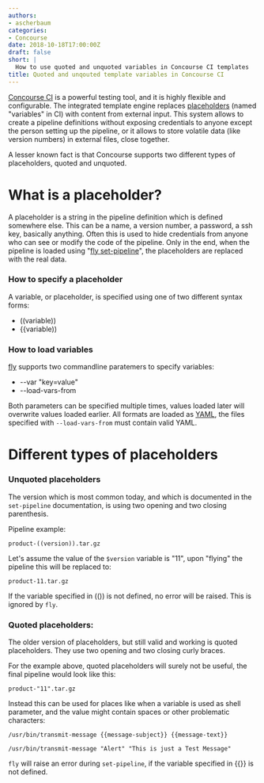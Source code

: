 ```yaml
---
authors:
- ascherbaum
categories:
- Concourse
date: 2018-10-18T17:00:00Z
draft: false
short: |
  How to use quoted and unquoted variables in Concourse CI templates
title: Quoted and unqouted template variables in Concourse CI
---
```


[Concourse CI](https://concourse-ci.org/) is a powerful testing tool, and it is highly flexible and configurable. The integrated template engine replaces [placeholders](https://en.wikipedia.org/wiki/Placeholder) (named "variables" in CI) with content from external input. This system allows to create a pipeline definitions without exposing credentials to anyone except the person setting up the pipeline, or it allows to store volatile data (like version numbers) in external files, close together.

A lesser known fact is that Concourse supports two different types of placeholders, quoted and unquoted.


# What is a placeholder?

A placeholder is a string in the pipeline definition which is defined somewhere else. This can be a name, a version number, a password, a ssh key, basically anything. Often this is used to hide credentials from anyone who can see or modify the code of the pipeline. Only in the end, when the pipeline is loaded using "[fly set-pipeline](https://concourse-ci.org/setting-pipelines.html)", the placeholders are replaced with the real data.


### How to specify a placeholder

A variable, or placeholder, is specified using one of two different syntax forms:

- ((variable))
- {{variable))


### How to load variables

[fly](https://concourse-ci.org/fly.html) supports two commandline paratemers to specify variables:


- --var "key=value"
- --load-vars-from <filename>

Both parameters can be specified multiple times, values loaded later will overwrite values loaded earlier. All formats are loaded as [YAML](https://en.wikipedia.org/wiki/YAML), the files specified with `--load-vars-from` must contain valid YAML.


# Different types of placeholders

### Unquoted placeholders

The version which is most common today, and which is documented in the `set-pipeline` documentation, is using two opening and two closing parenthesis.

Pipeline example:

```
product-((version)).tar.gz
```

Let's assume the value of the `$version` variable is "11", upon "flying" the pipeline this will be replaced to:


```
product-11.tar.gz
```

If the variable specified in (()) is not defined, no error will be raised. This is ignored by `fly`.


### Quoted placeholders:

The older version of placeholders, but still valid and working is quoted placeholders. They use two opening and two closing curly braces.

For the example above, quoted placeholders will surely not be useful, the final pipeline would look like this:

```
product-"11".tar.gz
```

Instead this can be used for places like when a variable is used as shell parameter, and the value might contain spaces or other problematic characters:


```
/usr/bin/transmit-message {{message-subject}} {{message-text}}
```

```
/usr/bin/transmit-message "Alert" "This is just a Test Message"
```

`fly` will raise an error during `set-pipeline`, if the variable specified in {{}} is not defined.
